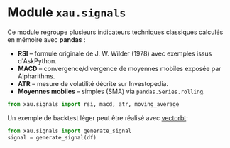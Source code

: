# Module `xau.signals`

Ce module regroupe plusieurs indicateurs techniques classiques calculés en mémoire avec **pandas** :

- **RSI** – formule originale de J. W. Wilder (1978) avec exemples issus d'AskPython.
- **MACD** – convergence/divergence de moyennes mobiles exposée par Alpharithms.
- **ATR** – mesure de volatilité décrite sur Investopedia.
- **Moyennes mobiles** – simples (SMA) via `pandas.Series.rolling`.

```python
from xau.signals import rsi, macd, atr, moving_average
```

Un exemple de backtest léger peut être réalisé avec [vectorbt](https://vectorbt.dev/):

```python
from xau.signals import generate_signal
signal = generate_signal(df)
```
